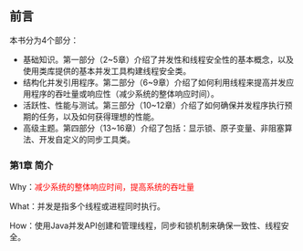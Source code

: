 

## 前言

本书分为4个部分：

- 基础知识。第一部分（2~5章）介绍了并发性和线程安全性的基本概念，以及使用类库提供的基本并发工具构建线程安全类。
- 结构化并发引用程序。第二部分（6~9章）介绍了如何利用线程来提高并发应用程序的吞吐量或响应性（减少系统的整体响应时间）。
- 活跃性、性能与测试。第三部分（10~12章）介绍了如何确保并发程序执行预期的任务，以及如何获得理想的性能。
- 高级主题。第四部分（13~16章）介绍了包括：显示锁、原子变量、非阻塞算法、开发自定义的同步工具类。



### 第1章 简介

Why：<font color=red>减少系统的整体响应时间，提高系统的吞吐量</font>

What：并发是指多个线程或进程同时执行。

How：使用Java并发API创建和管理线程，同步和锁机制来确保一致性、线程安全。
